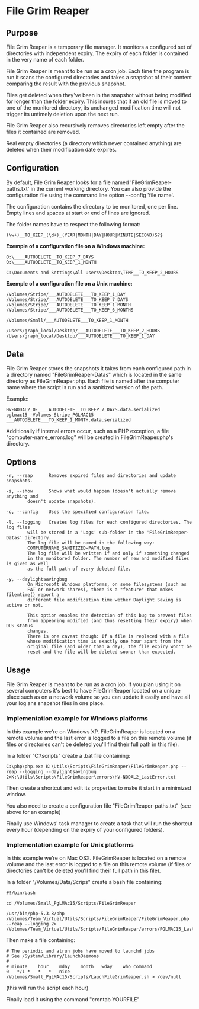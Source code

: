 # File Grim Reaper

## Purpose

File Grim Reaper is a temporary file manager. It monitors a configured set of
directories with independent expiry. The expiry of each folder is contained in
the very name of each folder.

File Grim Reaper is meant to be run as a cron job. Each time the program is run
it scans the configured directories and takes a snapshot of their content
comparing the result with the previous snapshot.

Files get deleted when they've been in the snapshot without being modified for
longer than the folder expiry. This insures that if an old file is moved to one
of the monitored directory, its unchanged modification time will not trigger its
untimely deletion upon the next run.

File Grim Reaper also recursively removes directories left empty after the
files it contained are removed.

Real empty directories (a directory which never contained anything) are deleted
when their modification date expires.

## Configuration

By default, File Grim Reaper looks for a file named 'FileGrimReaper-paths.txt'
in the current working directory. You can also provide the configuration file
using the command line option --config 'file name'.

The configuration contains the directory to be monitored, one per line. Empty
lines and spaces at start or end of lines are ignored.

The folder names have to respect the following format:

    (\w+)__TO_KEEP_(\d+)_(YEAR|MONTH|DAY|HOUR|MINUTE|SECOND)S?$

**Exemple of a configuration file on a Windows machine:**

    O:\____AUTODELETE__TO_KEEP_7_DAYS
    O:\____AUTODELETE__TO_KEEP_1_MONTH

    C:\Documents and Settings\All Users\Desktop\TEMP__TO_KEEP_2_HOURS

**Exemple of a configuration file on a Unix machine:**

    /Volumes/Stripe/___AUTODELETE___TO_KEEP_1_DAY
    /Volumes/Stripe/___AUTODELETE___TO_KEEP_7_DAYS
    /Volumes/Stripe/___AUTODELETE___TO_KEEP_1_MONTH
    /Volumes/Stripe/___AUTODELETE___TO_KEEP_6_MONTHS

    /Volumes/Small/___AUTODELETE___TO_KEEP_1_MONTH

    /Users/graph_local/Desktop/___AUTODELETE___TO_KEEP_2_HOURS
    /Users/graph_local/Desktop/___AUTODELETE___TO_KEEP_1_DAY

## Data

File Grim Reaper stores the snapshots it takes from each configured path in a
directory named "FileGrimReaper-Datas" which is located in the same directory
as FileGrimReaper.php.
Each file is named after the computer name where the script is run and a
sanitized version of the path.

Example:

    HV-NODAL2_O-____AUTODELETE__TO_KEEP_7_DAYS.data.serialized
    pglmac15_-Volumes-Stripe_PGLMAC15-___AUTODELETE___TO_KEEP_1_MONTH.data.serialized

Additionally if internal errors occur, such as a PHP exception, a file "computer-name_errors.log" 
will be created in FileGrimReaper.php's directory.


## Options

    -r, --reap	    Removes expired files and directories and update snapshots.

    -s, --show	    Shows what would happen (doesn't actually remove anything and
		    doesn't update snapshots).

    -c, --config    Uses the specified configuration file.

    -l, --logging   Creates log files for each configured directories. The log files
		    will be stored in a 'Logs' sub-folder in the 'FileGrimReaper-Datas' directory.
		    The log file will be named in the following way:
		    COMPUTERNAME_SANITIZED-PATH.log
		    The log file will be written if and only if something changed
		    in the monitored folder. The number of new and modified files is given as well
		    as the full path of every deleted file.

    -y, --daylightsavingbug
		    On Microsoft Windows platforms, on some filesystems (such as
		    FAT or network shares), there is a "feature" that makes filemtime() report a
		    different file modification time wether Daylight Saving is active or not.

		    This option enables the detection of this bug to prevent files
		    from appearing modified (and thus resetting their expiry) when DLS status
		    changes.
		    There is one caveat though: If a file is replaced with a file
		    whose modification time is exactly one hour apart from the
		    original file (and older than a day), the file expiry won't be
		    reset and the file will be deleted sooner than expected.

## Usage

File Grim Reaper is meant to be run as a cron job.
If you plan using it on several computers it's best to have FileGrimReaper
located on a unique place such as on a network volume so you can update it
easily and have all your log ans snapshot files in one place.

### Implementation example for Windows platforms

In this example we're on Windows XP. FileGrimReaper is located on a remote
volume and the last error is logged to a file on this remote volume (if files
or directories can't be deleted you'll find their full path in this file).

In a folder "C:\scripts" create a .bat file containing:

    C:\php\php.exe K:\Utils\Scripts\FileGrimReaper\FileGrimReaper.php --reap --logging --daylightsavingbug 2>K:\Utils\Scripts\FileGrimReaper\errors\HV-NODAL2_LastError.txt

Then create a shortcut and edit its properties to make it start in a minimized
window.

You also need to create a configuration file "FileGrimReaper-paths.txt" (see
above for an example)

Finally use Windows' task manager to create a task that will run the shortcut
every hour (depending on the expiry of your configured folders).

### Implementation example for Unix platforms

In this example we're on Mac OSX. FileGrimReaper is located on a remote
volume and the last error is logged to a file on this remote volume (if files
or directories can't be deleted you'll find their full path in this file).

In a folder "/Volumes/Data/Scrips" create a bash file containing:

    #!/bin/bash

    cd /Volumes/Small_PgLMAc15/Scripts/FileGrimReaper 

    /usr/bin/php-5.3.8/php /Volumes/Team_Virtuel/Utils/Scripts/FileGrimReaper/FileGrimReaper.php --reap --logging 2> /Volumes/Team_Virtuel/Utils/Scripts/FileGrimReaper/errors/PGLMAC15_LastError.txt 

Then make a file containing:

    # The periodic and atrun jobs have moved to launchd jobs
    # See /System/Library/LaunchDaemons
    #
    # minute	hour	mday	month	wday	who	command
    0	*/1	*	*	*	nice /Volumes/Small_PgLMAc15/Scripts/LauchFileGrimReaper.sh > /dev/null

(this will run the script each hour)

Finally load it using the command "crontab YOURFILE"
